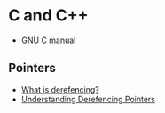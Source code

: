 # C and C++

- [GNU C manual](https://github.com/VernonGrant/gnu-c-language-manual/blob/main/markdown/index.md)

## Pointers

* [What is derefencing?](https://stackoverflow.com/questions/4955198/what-does-dereferencing-a-pointer-mean-in-c-c)
* [Understanding Derefencing Pointers](https://skillapp.co/blog/diving-into-c-understanding-dereferencing-pointers/)